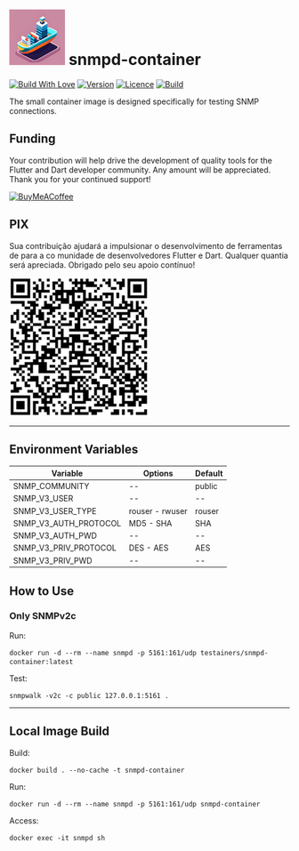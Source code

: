 <h1>
<img src="helpers/testainers-100.png" alt="Testainers" title="Testainers">
snmpd-container
</h1>

[![Build With Love](https://img.shields.io/badge/%20built%20with-%20%E2%9D%A4-ff69b4.svg)](https://github.com/testainers/snmpd-container/stargazers)
[![Version](https://img.shields.io/badge/dynamic/json?url=https%3A%2F%2Fapi.github.com%2Frepos%2Ftestainers%2Fsnmpd-container%2Freleases%2Flatest&query=%24.name&label=version&color=orange)](https://hub.docker.com/r/testainers/snmpd-container/tags)
[![Licence](https://img.shields.io/github/license/testainers/snmpd-container?color=blue)](https://github.com/testainers/snmpd-container/blob/main/LICENCE)
[![Build](https://img.shields.io/github/actions/workflow/status/testainers/snmpd-container/main.yml?branch=main)](https://github.com/testainers/snmpd-container/releases/latest)

The small container image is designed specifically for testing SNMP connections.

## Funding

Your contribution will help drive the development of quality tools for the
Flutter and Dart developer community. Any amount will be appreciated.
Thank you for your continued support!

[![BuyMeACoffee](https://www.buymeacoffee.com/assets/img/guidelines/download-assets-sm-2.svg)](https://www.buymeacoffee.com/edufolly)

## PIX

Sua contribuição ajudará a impulsionar o desenvolvimento de ferramentas de
para a co munidade de desenvolvedores Flutter e Dart. Qualquer quantia será
apreciada.
Obrigado pelo seu apoio contínuo!

[![PIX](helpers/pix.png)](https://nubank.com.br/pagar/2bt2q/RBr4Szfuwr)

---

## Environment Variables

| Variable              | Options         | Default |
|-----------------------|-----------------|---------|
| SNMP_COMMUNITY        | --              | public  |
| SNMP_V3_USER          | --              | --      |
| SNMP_V3_USER_TYPE     | rouser - rwuser | rouser  |
| SNMP_V3_AUTH_PROTOCOL | MD5 - SHA       | SHA     |
| SNMP_V3_AUTH_PWD      | --              | --      |
| SNMP_V3_PRIV_PROTOCOL | DES - AES       | AES     |
| SNMP_V3_PRIV_PWD      | --              | --      |

## How to Use

### Only SNMPv2c

Run:

```shell
docker run -d --rm --name snmpd -p 5161:161/udp testainers/snmpd-container:latest
```

Test:

```shell
snmpwalk -v2c -c public 127.0.0.1:5161 .
```

---

## Local Image Build

Build:

```shell
docker build . --no-cache -t snmpd-container
```

Run:

```shell
docker run -d --rm --name snmpd -p 5161:161/udp snmpd-container
```

Access:

```shell
docker exec -it snmpd sh
```
